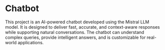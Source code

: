 # Chatbot
This project is an AI-powered chatbot developed using the Mistral LLM model. It is designed to deliver fast, accurate, and context-aware responses while supporting natural conversations. The chatbot can understand complex queries, provide intelligent answers, and is customizable for real-world applications.

